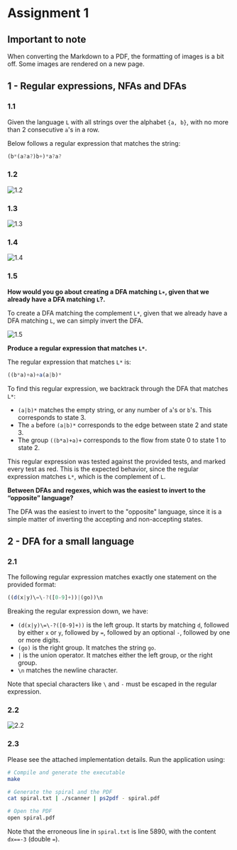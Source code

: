 # Assignment 1

## Important to note

When converting the Markdown to a PDF, the formatting of images is a bit off. Some images are rendered on a new page.

## 1 - Regular expressions, NFAs and DFAs

### 1.1

Given the language `L` with all strings over the alphabet `{a, b}`, with no more than 2 consecutive `a`'s in a row.

Below follows a regular expression that matches the string:

```ts
(b*(a?a?)b+)*a?a?
```

### 1.2

![1.2](./assets/1-2.jpeg)

### 1.3

![1.3](./assets/1-3.jpeg)

### 1.4

![1.4](./assets/1-4.jpeg)

### 1.5

**How would you go about creating a DFA matching `L∗`, given that we already have a DFA matching `L`?.**

To create a DFA matching the complement `L*`, given that we already have a DFA matching `L`, we can simply invert the DFA.

![1.5](./assets/1-5.jpeg)

**Produce a regular expression that matches `L*`.**

The regular expression that matches `L*` is:

```ts
((b*a)+a)+a(a|b)*
```

To find this regular expression, we backtrack through the DFA that matches `L*`:

- `(a|b)*` matches the empty string, or any number of `a`'s or `b`'s. This corresponds to state 3.
- The `a` before `(a|b)*` corresponds to the edge between state 2 and state 3.
- The group `((b*a)+a)+` corresponds to the flow from state 0 to state 1 to state 2.

This regular expression was tested against the provided tests, and marked every test as red. This is the expected behavior, since the regular expression matches `L*`, which is the complement of `L`.

**Between DFAs and regexes, which was the easiest to invert to the “opposite” language?**

The DFA was the easiest to invert to the "opposite" language, since it is a simple matter of inverting the accepting and non-accepting states.

## 2 - DFA for a small language

### 2.1

The following regular expression matches exactly one statement on the provided format:

```ts
((d(x|y)\=\-?([0-9]+))|(go))\n
```

Breaking the regular expression down, we have:

- `(d(x|y)\=\-?([0-9]+))` is the left group. It starts by matching `d`, followed by either `x` or `y`, followed by `=`, followed by an optional `-`, followed by one or more digits.
- `(go)` is the right group. It matches the string `go`.
- `|` is the union operator. It matches either the left group, or the right group.
- `\n` matches the newline character.

Note that special characters like `\` and `-` must be escaped in the regular expression.

### 2.2

![2.2](./assets/2-2.jpeg)

### 2.3

Please see the attached implementation details. Run the application using:

```sh
# Compile and generate the executable
make

# Generate the spiral and the PDF
cat spiral.txt | ./scanner | ps2pdf - spiral.pdf

# Open the PDF
open spiral.pdf
```

Note that the erroneous line in `spiral.txt` is line 5890, with the content `dx==-3` (double `=`).
